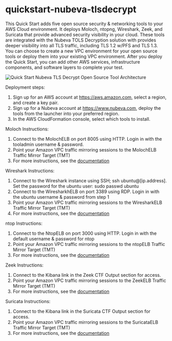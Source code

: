 # quickstart-nubeva-tlsdecrypt

This Quick Start adds five open source security & networking tools to your AWS Cloud environment. It deploys Moloch, ntopng, Wireshark, Zeek, and Suricata that provide advanced security visibility in your cloud. These tools are integrated with the Nubeva TOLS Decryption solution with provides deeper visibility into all TLS traffic, including TLS 1.2 w/PFS and TLS 1.3. You can choose to create a new VPC environment for your open source tools or deploy them into your existing VPC environment. After you deploy the Quick Start, you can add other AWS services, infrastructure components, and software layers to complete your test.

![Quick Start Nubeva TLS Decrypt Open Source Tool Architecture](https://nubevalabs.s3.amazonaws.com/quickstart.png )

Deployment steps:
1. Sign up for an AWS account at https://aws.amazon.com, select a region, and create a key pair.
2. Sign up for a Nubeva account at https://www.nubeva.com, deploy the tools from the launcher into your preferred region.
3. In the AWS CloudFormation console, select which tools to install.

Moloch Instructions:
1. Connect to the MolochELB on port 8005 using HTTP. Login in with the tooladmin username & password.
2. Point your Amazon VPC traffic mirroring sessions to the MolochELB Traffic Mirror Target (TMT)
3. For more instructions, see the [documentation](https://docs.nubeva.com/moloch)

Wireshark Instructions:
1. Connect to the Wireshark instance using SSH; ssh ubuntu@[ip.address]. Set the password for the ubuntu user: sudo passwd ubuntu
2. Connect to the WiresharkhELB on port 3389 using RDP. Login in with the ubuntu username & password from step 1
3. Point your Amazon VPC traffic mirroring sessions to the WiresharkELB Traffic Mirror Target (TMT)
4. For more instructions, see the [documentation](https://docs.nubeva.com/wireshark)

ntop Instructions:
1. Connect to the NtopELB on port 3000 using HTTP. Login in with the default username & password for ntop
2. Point your Amazon VPC traffic mirroring sessions to the ntopELB Traffic Mirror Target (TMT)
3. For more instructions, see the [documentation](https://docs.nubeva.com/ntop)

Zeek Instructions:
1. Connect to the Kibana link in the Zeek CTF Output section for access.
2. Point your Amazon VPC traffic mirroring sessions to the ZeekELB Traffic Mirror Target (TMT)
3. For more instructions, see the [documentation](https://docs.nubeva.com/zeek)

Suricata Instructions:
1. Connect to the Kibana link in the Suricata CTF Output section for access.
2. Point your Amazon VPC traffic mirroring sessions to the SuricataELB Traffic Mirror Target (TMT)
3. For more instructions, see the [documentation](https://docs.nubeva.com/Suricata)
